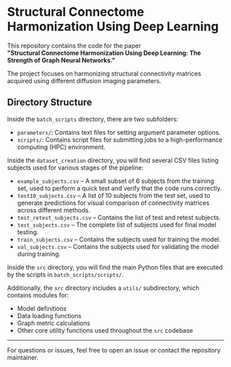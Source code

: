 # Structural Connectome Harmonization Using Deep Learning

This repository contains the code for the paper  
**"Structural Connectome Harmonization Using Deep Learning: The Strength of Graph Neural Networks."**

The project focuses on harmonizing structural connectivity matrices acquired using different diffusion imaging parameters.

## Directory Structure

Inside the `batch_scripts` directory, there are two subfolders:

- `parameters/`: Contains text files for setting argument parameter options.
- `scripts/`: Contains script files for submitting jobs to a high-performance computing (HPC) environment.

Inside the `dataset_creation` directory, you will find several CSV files listing subjects used for various stages of the pipeline:

- `example_subjects.csv` – A small subset of 6 subjects from the training set, used to perform a quick test and verify that the code runs correctly.
- `test10_subjects.csv` – A list of 10 subjects from the test set, used to generate predictions for visual comparison of connectivity matrices across different methods.
- `test_retest_subjects.csv` – Contains the list of test and retest subjects.
- `test_subjects.csv` – The complete list of subjects used for final model testing.
- `train_subjects.csv` – Contains the subjects used for training the model.
- `val_subjects.csv` – Contains the subjects used for validating the model during training.

Inside the `src` directory, you will find the main Python files that are executed by the scripts in `batch_scripts/scripts/`.

Additionally, the `src` directory includes a `utils/` subdirectory, which contains modules for:

- Model definitions  
- Data loading functions  
- Graph metric calculations  
- Other core utility functions used throughout the `src` codebase





---

For questions or issues, feel free to open an issue or contact the repository maintainer.










